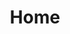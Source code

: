 ---
title: Home
templateKey: home
hero:
  button:
    text: Download
    to: /download
  description: 'Fly safer with our on-demand drone insurance. Instant, customisable policies for commercial and pilots, starting from just £3.'
  header: Pay-as-you-fly drone insurance

firstTestimonial:
  - author: 'David Dennison, Parrot Mambo FPV pilot'
    image: /images/uploads/air-shot-houses.jpeg
    quote: >-
      “With all the current drone laws in the UK, having Flock is an added peace
      of mind. Another bonus is that Flock will insure non professional drone
      pilots. This is a brilliant app!”
  - author: Ron Swanson
    image: /images/uploads/testimonial-air-shot.png
    quote: >-
      I hate drones. But I have one. And I insure my property because I'm a
      responsible adult. Flock are the best drone insurers. I use Flock.

stopWorrying:
  title: 'Stop worrying, you’re covered'
  description: 'It’s time for a new kind of insurance. Control your cover from the get-go with the Flock Cover app.'
  reasons:
    - title: 'Flexible policies'
      text: 'Policies range from 1-8 hours, and can be purchased on the spot, or scheduled up to 10 days in advance.'
    - title: 'Fairer pricing'
      text: 'Pay for insurance only when you fly, with no up-front costs. Flock’s pricing is risk-dependent, so the safer the flight, the less you pay.'
    - title: 'Total transparency'
      text: 'Receive a real-time quote in under 30 seconds. You can even see when and where it’s cheapest to insure your drone flight.'

kindOfPilot:
  title: 'What kind of pilot are you?'
  description: 'Chances are we can provide coverage tailored specifically to you. Select below to learn more.'
  pilots:
    - title: 'Commercial pilot'
      icon:  'images/uploads/drone-camera.svg'
      text: 'Flock’s EC785/2004 compliant policies offer flexible hull and liability insurance from just £5 a day.'
      link: '/products/commercial'
    - title: 'Trainee pilot'
      icon:  'images/uploads/drone.svg'
      text: 'From flight assessment insurance, to providing proof-of-insurance in your PfCO application, Flock’s got you covered.'
      link: '/products/trainee'
    - title: 'Hobbyist pilot'
      icon:  'images/uploads/drone-diamond.svg'
      text: 'Enjoy your favourite hobby without worrying about insurance. Get covered from just £3 with the touch of a button.'
      link: '/products/hobbyists'

howFlockWorks:
  title: 'How Flock works'
  description: 'Insuring your drone or flight has never been simpler. All it takes is a matter of taps.'
  listOfHow:
    - title: '1. Enter your flight details'
      text: 'Choose your flight area, and the date and time you want to fly. Receive an instant quote at the bottom of your screen.'
      image: 'images/uploads/phone--flight-details@2x.png'
    - title: '2. Customise your policy'
      text: 'Select your cover duration and your public liability limit to suit the exact needs of your job. We’ll update your quote so you can see the difference.'
      image: 'images/uploads/phone--customise-policy@2x.png'
    - title: '3. Get flying'
      text: 'Pay for the policy in a couple of taps. You’re covered! We’ll also send you all the important documentation in an email.'
      image: 'images/uploads/phone--get-flying@2x.png'

risk:
  title: 'How we calculate risk'
  description: 'Get much more than an insurance policy. We’ll help you fly safer by providing a risk report for your flight. Simply enter your flight’s details and instantly see surrounding hazards.'
  calculations:
    - title: 'Inhabited spaces'
      icon: 'images/uploads/icons-house.svg'
      list:
        - 'Airports'
        - 'Heliports'
        - 'Controlled airspace'
        - 'Special use airspace'
    - title: 'Ground hazards'
      icon: 'images/uploads/icons-circle.svg'
      list:
        - 'Airports'
        - 'Heliports'
        - 'Controlled airspace'
        - 'Special use airspace'
    - title: 'Restricted airspace'
      icon: 'images/uploads/icons-plane.svg'
      list:
        - 'Airports'
        - 'Heliports'
        - 'Controlled airspace'
        - 'Special use airspace'
    - title: 'Hyperlocal weather'
      icon: 'images/uploads/icons-cloud.svg'
      list:
        - 'Airports'
        - 'Heliports'
        - 'Controlled airspace'
        - 'Special use airspace'

whatFlockCovers:
  title: 'What Flock covers'
  description: 'Pay for drone insurance only when you need it. Get a customised policy for your flight, starting from one hour.'
  listOfWhatFlockCovers:
    - text: 'This is an item'
    - text: 'This is another item'
    - text: 'This is an item'
    - text: 'This is another item'
    - text: 'This is an item'
    - text: 'This is another item'
    - text: 'This is an item'
    - text: 'This is another item'
    - text: 'This is an item'
    - text: 'This is another item'
    - text: 'This is an item'
    - text: 'This is another item'

secondTestimonial:
  - author: 'David Dennison, Parrot Mambo FPV pilot'
    image: /images/uploads/air-shot-houses.jpeg
    quote: >-
      “With all the current drone laws in the UK, having Flock is an added peace
      of mind. Another bonus is that Flock will insure non professional drone
      pilots. This is a brilliant app!”
  - author: Ron Swanson
    image: /images/uploads/testimonial-air-shot.png
    quote: >-
      I hate drones. But I have one. And I insure my property because I'm a
      responsible adult. Flock are the best drone insurers. I use Flock.

featured:
  title: 'We’ve been featured'
  image: 'images/uploads/featured-list.png'

---
